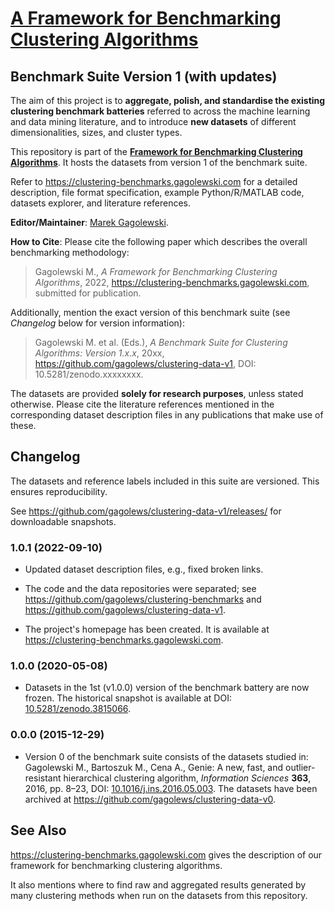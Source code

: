 # [A Framework for Benchmarking Clustering Algorithms](https://clustering-benchmarks.gagolewski.com)
## Benchmark Suite Version 1 (with updates)

The aim of this project is to **aggregate, polish, and standardise the
existing clustering benchmark batteries** referred to across the machine
learning and data mining literature, and to introduce **new datasets**
of different dimensionalities, sizes, and cluster types.

This repository is part of the
[**Framework for Benchmarking Clustering Algorithms**](https://clustering-benchmarks.gagolewski.com).
It hosts the datasets from version 1 of the benchmark suite.

Refer to <https://clustering-benchmarks.gagolewski.com>
for a detailed description, file format specification,
example Python/R/MATLAB code, datasets explorer,
and literature references.



**Editor/Maintainer**:
[Marek Gagolewski](https://www.gagolewski.com).


**How to Cite**: Please cite the following paper which describes
the overall benchmarking methodology:

> Gagolewski M., *A Framework for Benchmarking Clustering Algorithms*, 2022,
<https://clustering-benchmarks.gagolewski.com>, submitted for publication.

Additionally, mention the exact version of this benchmark suite
(see *Changelog* below for version information):

> Gagolewski M. et al. (Eds.), *A Benchmark Suite for Clustering Algorithms:
Version 1.x.x*, 20xx, <https://github.com/gagolews/clustering-data-v1>,
DOI: 10.5281/zenodo.xxxxxxxx.

The datasets are provided **solely for research purposes**,
unless stated otherwise. Please cite the literature references mentioned
in the corresponding dataset description files in any publications
that make use of these.




## Changelog

The datasets and reference labels included in this suite
are versioned. This ensures reproducibility.

See <https://github.com/gagolews/clustering-data-v1/releases/> for
downloadable snapshots.



###  1.0.1 (2022-09-10)

-   Updated dataset description files, e.g., fixed broken links.

-   The code and the data repositories were separated; see
    <https://github.com/gagolews/clustering-benchmarks> and
    <https://github.com/gagolews/clustering-data-v1>.

-   The project's homepage has been created. It is available at
    <https://clustering-benchmarks.gagolewski.com>.


###  1.0.0 (2020-05-08)

-   Datasets in the 1st (v1.0.0) version of the benchmark
    battery are now frozen. The historical snapshot is available at
    DOI: [10.5281/zenodo.3815066](https://doi.org/10.5281/zenodo.3815066).


###  0.0.0 (2015-12-29)

-   Version 0 of the benchmark suite consists of the datasets
    studied in: Gagolewski M., Bartoszuk M., Cena A.,
    Genie: A new, fast, and outlier-resistant hierarchical
    clustering algorithm, *Information Sciences* **363**, 2016, pp. 8–23,
    DOI: [10.1016/j.ins.2016.05.003](https://doi.org/10.1016/j.ins.2016.05.003).
    The datasets have been archived at
    <https://github.com/gagolews/clustering-data-v0>.


## See Also

<https://clustering-benchmarks.gagolewski.com> gives the description
of our framework for benchmarking clustering algorithms.

It also mentions where to find raw and aggregated results generated
by many clustering methods when run on the datasets from this repository.
